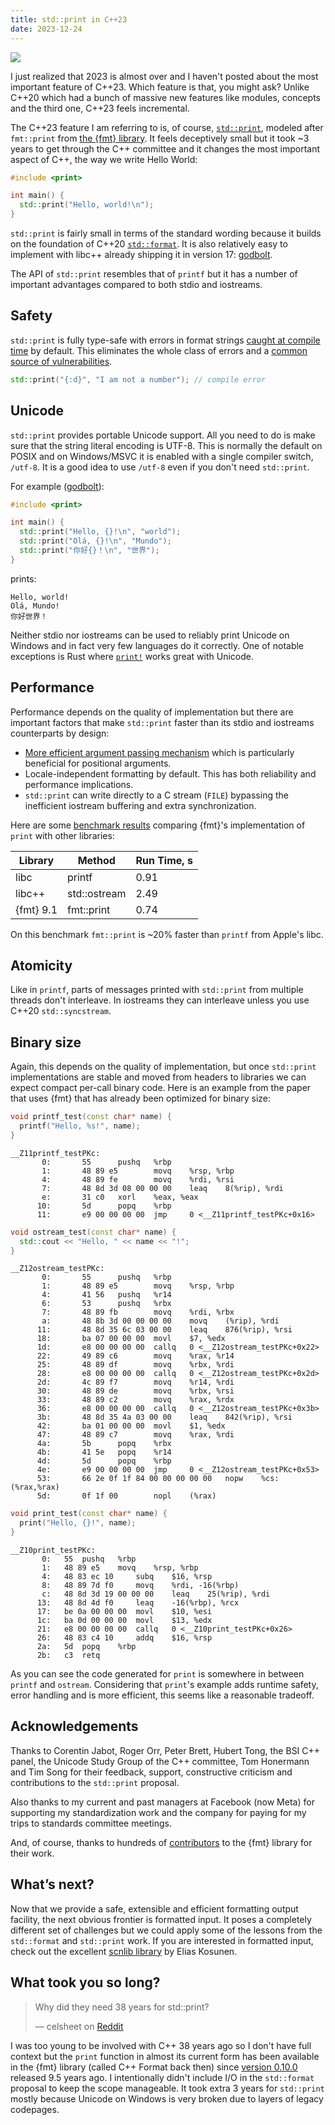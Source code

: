 ```yaml
---
title: std::print in C++23
date: 2023-12-24
---
```


![](/img/print.webp#floatright)

I just realized that 2023 is almost over and I haven't posted about the most
important feature of C++23. Which feature is that, you might ask? Unlike C++20
which had a bunch of massive new features like modules, concepts and the third
one, C++23 feels incremental.

The C++23 feature I am referring to is, of course,
[`std::print`][1], modeled after `fmt::print` from [the {fmt} library][2].
It feels deceptively small but it took ~3 years to get through the C++ committee
and it changes the most important aspect of C++, the way we write Hello World:

```c++
#include <print>

int main() {
  std::print("Hello, world!\n");
}
```

[1]: https://en.cppreference.com/w/cpp/io/print
[2]: https://github.com/fmtlib/fmt

`std::print` is fairly small in terms of the standard wording because it builds
on the foundation of C++20 [`std::format`][3]. It is also relatively easy to
implement with libc++ already shipping it in version 17:
[godbolt](https://www.godbolt.org/z/5M4be4Kcs).

The API of `std::print` resembles that of `printf` but it has a number of
important advantages compared to both stdio and iostreams.

## Safety

`std::print` is fully type-safe with errors in format strings [caught at compile
time][5] by default. This eliminates the whole class of errors and a [common
source of vulnerabilities][4].

[3]: https://en.cppreference.com/w/cpp/utility/format/format
[4]: https://en.wikipedia.org/wiki/Uncontrolled_format_string
[5]: /posts/2021/safe-formatting-api/

```c++
std::print("{:d}", "I am not a number"); // compile error
```

## Unicode

`std::print` provides portable Unicode support. All you need to do is make
sure that the string literal encoding is UTF-8. This is normally the default on
POSIX and on Windows/MSVC it is enabled with a single compiler switch, `/utf-8`.
It is a good idea to use `/utf-8` even if you don't need `std::print`.

For example ([godbolt](https://www.godbolt.org/z/Ga4xE4sMf)):

```c++
#include <print>

int main() {
  std::print("Hello, {}!\n", "world");
  std::print("Olá, {}!\n", "Mundo");
  std::print("你好{}！\n", "世界");
}
```

prints:

```
Hello, world!
Olá, Mundo!
你好世界！
```

Neither stdio nor iostreams can be used to reliably print Unicode on Windows
and in fact very few languages do it correctly. One of notable exceptions is
Rust where [`print!`][6] works great with Unicode.

[6]: https://doc.rust-lang.org/rust-by-example/hello/print.html

## Performance

Performance depends on the quality of implementation but there are important
factors that make `std::print` faster than its stdio and iostreams counterparts
by design:

* [More efficient argument passing mechanism][7] which is particularly
  beneficial for positional arguments.
* Locale-independent formatting by default. This has both reliability and
  performance implications.
* `std::print` can write directly to a C stream (`FILE`) bypassing the
  inefficient iostream buffering and extra synchronization.

Here are some [benchmark results][8] comparing {fmt}'s implementation of `print`
with other libraries:

| Library           | Method        | Run Time, s |
|-------------------|---------------|-------------|
| libc              | printf        |   0.91      |
| libc++            | std::ostream  |   2.49      |
| {fmt} 9.1         | fmt::print    |   0.74      |

On this benchmark `fmt::print` is ~20% faster than `printf` from Apple's libc.

[7]: https://vitaut.net/posts/2016/reducing-printf-call-overhead/
[8]: https://github.com/fmtlib/fmt?tab=readme-ov-file#benchmarks

## Atomicity

Like in `printf`, parts of messages printed with `std::print` from multiple
threads don't interleave. In iostreams they can interleave unless you use C++20
`std::syncstream`.

## Binary size

Again, this depends on the quality of implementation, but once `std::print`
implementations are stable and moved from headers to libraries we can expect
compact per-call binary code. Here is an example from the paper that uses {fmt}
that has already been optimized for binary size:

```c++
void printf_test(const char* name) {
  printf("Hello, %s!", name);
}
```

```text
__Z11printf_testPKc:
       0:       55      pushq   %rbp
       1:       48 89 e5        movq    %rsp, %rbp
       4:       48 89 fe        movq    %rdi, %rsi
       7:       48 8d 3d 08 00 00 00    leaq    8(%rip), %rdi
       e:       31 c0   xorl    %eax, %eax
      10:       5d      popq    %rbp
      11:       e9 00 00 00 00  jmp     0 <__Z11printf_testPKc+0x16>
```

```c++
void ostream_test(const char* name) {
  std::cout << "Hello, " << name << "!";
}
```

```text
__Z12ostream_testPKc:
       0:       55      pushq   %rbp
       1:       48 89 e5        movq    %rsp, %rbp
       4:       41 56   pushq   %r14
       6:       53      pushq   %rbx
       7:       48 89 fb        movq    %rdi, %rbx
       a:       48 8b 3d 00 00 00 00    movq    (%rip), %rdi
      11:       48 8d 35 6c 03 00 00    leaq    876(%rip), %rsi
      18:       ba 07 00 00 00  movl    $7, %edx
      1d:       e8 00 00 00 00  callq   0 <__Z12ostream_testPKc+0x22>
      22:       49 89 c6        movq    %rax, %r14
      25:       48 89 df        movq    %rbx, %rdi
      28:       e8 00 00 00 00  callq   0 <__Z12ostream_testPKc+0x2d>
      2d:       4c 89 f7        movq    %r14, %rdi
      30:       48 89 de        movq    %rbx, %rsi
      33:       48 89 c2        movq    %rax, %rdx
      36:       e8 00 00 00 00  callq   0 <__Z12ostream_testPKc+0x3b>
      3b:       48 8d 35 4a 03 00 00    leaq    842(%rip), %rsi
      42:       ba 01 00 00 00  movl    $1, %edx
      47:       48 89 c7        movq    %rax, %rdi
      4a:       5b      popq    %rbx
      4b:       41 5e   popq    %r14
      4d:       5d      popq    %rbp
      4e:       e9 00 00 00 00  jmp     0 <__Z12ostream_testPKc+0x53>
      53:       66 2e 0f 1f 84 00 00 00 00 00   nopw    %cs:(%rax,%rax)
      5d:       0f 1f 00        nopl    (%rax)
```

```c++
void print_test(const char* name) {
  print("Hello, {}!", name);
}
```

```text
__Z10print_testPKc:
       0:	55 	pushq	%rbp
       1:	48 89 e5 	movq	%rsp, %rbp
       4:	48 83 ec 10 	subq	$16, %rsp
       8:	48 89 7d f0 	movq	%rdi, -16(%rbp)
       c:	48 8d 3d 19 00 00 00 	leaq	25(%rip), %rdi
      13:	48 8d 4d f0 	leaq	-16(%rbp), %rcx
      17:	be 0a 00 00 00 	movl	$10, %esi
      1c:	ba 0d 00 00 00 	movl	$13, %edx
      21:	e8 00 00 00 00 	callq	0 <__Z10print_testPKc+0x26>
      26:	48 83 c4 10 	addq	$16, %rsp
      2a:	5d 	popq	%rbp
      2b:	c3 	retq
```

As you can see the code generated for `print` is somewhere in between `printf`
and `ostream`. Considering that `print`'s example adds runtime safety, error
handling and is more efficient, this seems like a reasonable tradeoff.

## Acknowledgements

Thanks to Corentin Jabot, Roger Orr, Peter Brett, Hubert Tong, the BSI C++
panel, the Unicode Study Group of the C++ committee, Tom Honermann and Tim Song
for their feedback, support, constructive criticism and contributions to the
`std::print` proposal.

Also thanks to my current and past managers at Facebook (now Meta) for
supporting my standardization work and the company for paying for my trips to
standards committee meetings.

And, of course, thanks to hundreds of [contributors][9] to the {fmt} library
for their work.

[9]: https://github.com/fmtlib/fmt/graphs/contributors

## What’s next?

Now that we provide a safe, extensible and efficient formatting output facility,
the next obvious frontier is formatted input. It poses a completely different
set of challenges but we could apply some of the lessons from the `std::format`
and `std::print` work. If you are interested in formatted input, check out
the excellent [scnlib library](https://github.com/eliaskosunen/scnlib) by
Elias Kosunen.

## What took you so long?

> Why did they need 38 years for std::print?
>
> — celsheet on [Reddit][10]

[10]: https://www.reddit.com/r/cpp/comments/14vrqps/c23_the_next_c_standard/

I was too young to be involved with C++ 38 years ago so I don't have full
context but the `print` function in almost its current form has been available
in the {fmt} library (called C++ Format back then) since [version 0.10.0][11]
released 9.5 years ago. I intentionally didn't include I/O in the `std::format`
proposal to keep the scope manageable. It took extra 3 years for `std::print`
mostly because Unicode on Windows is very broken due to layers of legacy
codepages.

[11]: https://github.com/fmtlib/fmt/releases/tag/0.10.0
